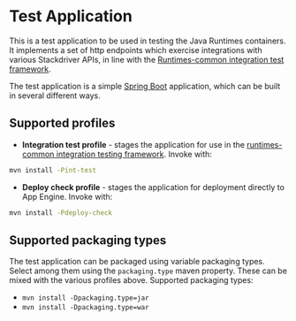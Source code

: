 # Test Application

This is a test application to be used in testing the Java Runtimes containers. It implements a set
of http endpoints which exercise integrations with various Stackdriver APIs, in line with the 
[Runtimes-common integration test framework](https://github.com/GoogleCloudPlatform/runtimes-common/tree/master/integration_tests#tests).

The test application is a simple [Spring Boot](https://projects.spring.io/spring-boot/) application,
which can be built in several different ways.

## Supported profiles
- **Integration test profile** - stages the application for use in the [runtimes-common integration testing framework](https://github.com/GoogleCloudPlatform/runtimes-common/tree/master/integration_tests).
Invoke with: 
```bash
mvn install -Pint-test
```
- **Deploy check profile** - stages the application for deployment directly to App Engine.
Invoke with: 
```bash
mvn install -Pdeploy-check
```

## Supported packaging types
The test application can be packaged using variable packaging types. Select among them using the
`packaging.type` maven property. These can be mixed with the various profiles above. Supported packaging types:
- `mvn install -Dpackaging.type=jar`
- `mvn install -Dpackaging.type=war`


